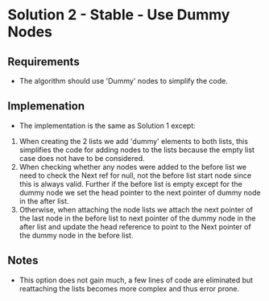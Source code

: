# Solution 2 - Stable - Use Dummy Nodes

## Requirements
- The algorithm should use 'Dummy' nodes to simplify the code.

## Implemenation
- The implementation is the same as Solution 1 except:
1. When creating the 2 lists we add 'dummy' elements to both lists, this
simplifies the code for adding nodes to the lists because the empty list
case does not have to be considered.
2. When checking whether any nodes were added to the before list we need
to check the Next ref for null, not the before list start node since this
is always valid. Further if the before list is empty except for the dummy
node we set the head pointer to the next pointer of dummy node in the after
list.
3. Otherwise, when attaching the node lists we attach the next pointer of the
last node in the before list to next pointer of the dummy node in the after
list and update the head reference to point to the Next pointer of the dummy
node in the before list.

## Notes
- This option does not gain much, a few lines of code are eliminated but
reattaching the lists becomes more complex and thus error prone.